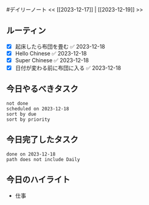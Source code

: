 #デイリーノート
<< [[2023-12-17]] | [[2023-12-19]] >>
## ルーティン
- [x] 起床したら布団を畳む ✅ 2023-12-18
- [x] Hello Chinese ✅ 2023-12-18
- [x] Super Chinese ✅ 2023-12-18
- [x] 日付が変わる前に布団に入る ✅ 2023-12-18
## 今日やるべきタスク
```tasks
not done
scheduled on 2023-12-18
sort by due
sort by priority
```
## 今日完了したタスク
```tasks
done on 2023-12-18
path does not include Daily
```
## 今日のハイライト
- 仕事
